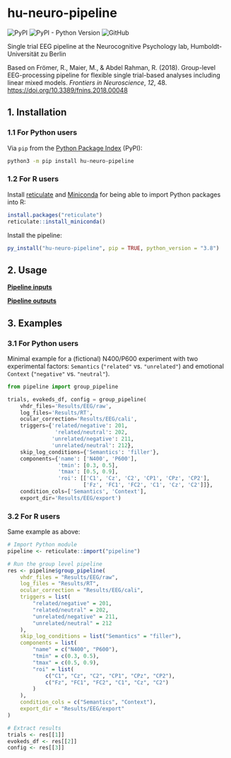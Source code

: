 # hu-neuro-pipeline

![PyPI](https://img.shields.io/pypi/v/hu-neuro-pipeline)
![PyPI - Python Version](https://img.shields.io/pypi/pyversions/hu-neuro-pipeline)
![GitHub](https://img.shields.io/github/license/alexenge/hu-neuro-pipeline)

Single trial EEG pipeline at the Neurocognitive Psychology lab, Humboldt-Universität zu Berlin

Based on Frömer, R., Maier, M., & Abdel Rahman, R. (2018).
Group-level EEG-processing pipeline for flexible single trial-based analyses including linear mixed models.
*Frontiers in Neuroscience*, *12*, 48. <https://doi.org/10.3389/fnins.2018.00048>

## 1. Installation

### 1.1 For Python users

Via `pip` from the [Python Package Index](https://pypi.org/project/hu-neuro-pipeline/) (PyPI):

```bash
python3 -m pip install hu-neuro-pipeline
```

### 1.2 For R users

Install [reticulate](https://rstudio.github.io/reticulate/) and [Miniconda](https://docs.conda.io/en/latest/miniconda.html) for being able to import Python packages into R:

```r
install.packages("reticulate")
reticulate::install_miniconda()
```

Install the pipeline:

```r
py_install("hu-neuro-pipeline", pip = TRUE, python_version = "3.8")
```

## 2. Usage

[**Pipeline inputs**](docs/inputs.md)

[**Pipeline outputs**](docs/outputs.md)

## 3. Examples

### 3.1 For Python users

Minimal example for a (fictional) N400/P600 experiment with two experimental factors: `Semantics` (`"related"` vs. `"unrelated"`) and emotional `Context` (`"negative"` vs. `"neutral"`).

```python
from pipeline import group_pipeline

trials, evokeds_df, config = group_pipeline(
    vhdr_files='Results/EEG/raw',
    log_files='Results/RT',
    ocular_correction='Results/EEG/cali',
    triggers={'related/negative': 201,
               'related/neutral': 202,
              'unrelated/negative': 211,
              'unrelated/neutral': 212},
    skip_log_conditions={'Semantics': 'filler'},
    components={'name': ['N400', 'P600'],
                'tmin': [0.3, 0.5],
                'tmax': [0.5, 0.9],
                'roi': [['C1', 'Cz', 'C2', 'CP1', 'CPz', 'CP2'],
                        ['Fz', 'FC1', 'FC2', 'C1', 'Cz', 'C2']]},
    condition_cols=['Semantics', 'Context'],
    export_dir='Results/EEG/export')
```

### 3.2 For R users

Same example as above:

```R
# Import Python module
pipeline <- reticulate::import("pipeline")

# Run the group level pipeline
res <- pipeline$group_pipeline(
    vhdr_files = "Results/EEG/raw",
    log_files = "Results/RT",
    ocular_correction = "Results/EEG/cali",
    triggers = list(
        "related/negative" = 201,
        "related/neutral" = 202,
        "unrelated/negative" = 211,
        "unrelated/neutral" = 212
    ),
    skip_log_conditions = list("Semantics" = "filler"),
    components = list(
        "name" = c("N400", "P600"),
        "tmin" = c(0.3, 0.5),
        "tmax" = c(0.5, 0.9),
        "roi" = list(
            c("C1", "Cz", "C2", "CP1", "CPz", "CP2"),
            c("Fz", "FC1", "FC2", "C1", "Cz", "C2")
        )
    ),
    condition_cols = c("Semantics", "Context"),
    export_dir = "Results/EEG/export"
)

# Extract results
trials <- res[[1]]
evokeds_df <- res[[2]]
config <- res[[3]]
```
